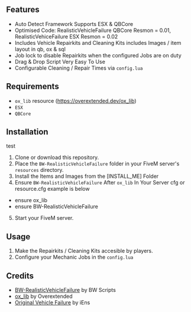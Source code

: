 ## Features

- Auto Detect Framework Supports ESX & QBCore
- Optimised Code:
RealisticVehicleFailure QBCore Resmon = 0.01,
RealisticVehiceFailure ESX Resmon = 0.02
- Includes Vehicle Repairkits and Cleaning Kits includes Images / item layout in qb, ox & sql
- Job lock to disable Repairkits when the configured Jobs are on duty 
- Drag & Drop Script Very Easy To Use
- Configurable Cleaning / Repair Times via `config.lua`

## Requirements
- `ox_lib` resource (https://overextended.dev/ox_lib)
- `ESX`
- `QBCore`

## Installation
test
1. Clone or download this repository.
2. Place the `BW-RealisticVehicleFailure` folder in your FiveM server's `resources` directory.
3. Install the Items and Images from the [INSTALL_ME] Folder
4. Ensure `BW-RealisticVehicleFailure` After `ox_lib` In Your Server cfg or resource.cfg example is below

- ensure ox_lib
- ensure BW-RealisticVehicleFailure

5. Start your FiveM server.

## Usage

1. Make the Repairkits / Cleaning Kits accesible by players.
2. Configure your Mechanic Jobs in the `config.lua`

## Credits
- [BW-RealisticVehicleFailure](https://discord.gg/Dw569n9d5C) by BW Scripts
- [ox_lib](https://overextended.dev/ox_lib) by Overextended
- [Original Vehicle Failure](https://github.com/iEns/RealisticVehicleFailure) by iEns
